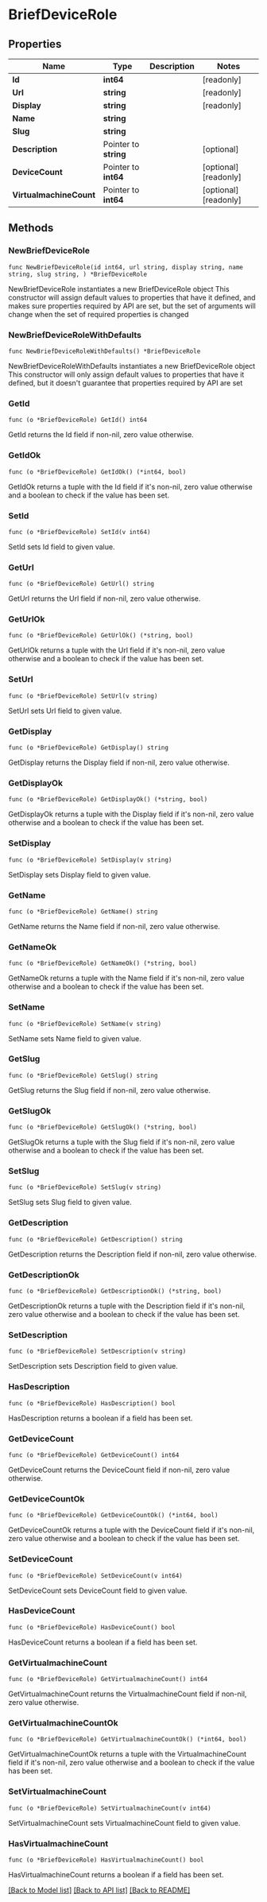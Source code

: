# BriefDeviceRole

## Properties

Name | Type | Description | Notes
------------ | ------------- | ------------- | -------------
**Id** | **int64** |  | [readonly] 
**Url** | **string** |  | [readonly] 
**Display** | **string** |  | [readonly] 
**Name** | **string** |  | 
**Slug** | **string** |  | 
**Description** | Pointer to **string** |  | [optional] 
**DeviceCount** | Pointer to **int64** |  | [optional] [readonly] 
**VirtualmachineCount** | Pointer to **int64** |  | [optional] [readonly] 

## Methods

### NewBriefDeviceRole

`func NewBriefDeviceRole(id int64, url string, display string, name string, slug string, ) *BriefDeviceRole`

NewBriefDeviceRole instantiates a new BriefDeviceRole object
This constructor will assign default values to properties that have it defined,
and makes sure properties required by API are set, but the set of arguments
will change when the set of required properties is changed

### NewBriefDeviceRoleWithDefaults

`func NewBriefDeviceRoleWithDefaults() *BriefDeviceRole`

NewBriefDeviceRoleWithDefaults instantiates a new BriefDeviceRole object
This constructor will only assign default values to properties that have it defined,
but it doesn't guarantee that properties required by API are set

### GetId

`func (o *BriefDeviceRole) GetId() int64`

GetId returns the Id field if non-nil, zero value otherwise.

### GetIdOk

`func (o *BriefDeviceRole) GetIdOk() (*int64, bool)`

GetIdOk returns a tuple with the Id field if it's non-nil, zero value otherwise
and a boolean to check if the value has been set.

### SetId

`func (o *BriefDeviceRole) SetId(v int64)`

SetId sets Id field to given value.


### GetUrl

`func (o *BriefDeviceRole) GetUrl() string`

GetUrl returns the Url field if non-nil, zero value otherwise.

### GetUrlOk

`func (o *BriefDeviceRole) GetUrlOk() (*string, bool)`

GetUrlOk returns a tuple with the Url field if it's non-nil, zero value otherwise
and a boolean to check if the value has been set.

### SetUrl

`func (o *BriefDeviceRole) SetUrl(v string)`

SetUrl sets Url field to given value.


### GetDisplay

`func (o *BriefDeviceRole) GetDisplay() string`

GetDisplay returns the Display field if non-nil, zero value otherwise.

### GetDisplayOk

`func (o *BriefDeviceRole) GetDisplayOk() (*string, bool)`

GetDisplayOk returns a tuple with the Display field if it's non-nil, zero value otherwise
and a boolean to check if the value has been set.

### SetDisplay

`func (o *BriefDeviceRole) SetDisplay(v string)`

SetDisplay sets Display field to given value.


### GetName

`func (o *BriefDeviceRole) GetName() string`

GetName returns the Name field if non-nil, zero value otherwise.

### GetNameOk

`func (o *BriefDeviceRole) GetNameOk() (*string, bool)`

GetNameOk returns a tuple with the Name field if it's non-nil, zero value otherwise
and a boolean to check if the value has been set.

### SetName

`func (o *BriefDeviceRole) SetName(v string)`

SetName sets Name field to given value.


### GetSlug

`func (o *BriefDeviceRole) GetSlug() string`

GetSlug returns the Slug field if non-nil, zero value otherwise.

### GetSlugOk

`func (o *BriefDeviceRole) GetSlugOk() (*string, bool)`

GetSlugOk returns a tuple with the Slug field if it's non-nil, zero value otherwise
and a boolean to check if the value has been set.

### SetSlug

`func (o *BriefDeviceRole) SetSlug(v string)`

SetSlug sets Slug field to given value.


### GetDescription

`func (o *BriefDeviceRole) GetDescription() string`

GetDescription returns the Description field if non-nil, zero value otherwise.

### GetDescriptionOk

`func (o *BriefDeviceRole) GetDescriptionOk() (*string, bool)`

GetDescriptionOk returns a tuple with the Description field if it's non-nil, zero value otherwise
and a boolean to check if the value has been set.

### SetDescription

`func (o *BriefDeviceRole) SetDescription(v string)`

SetDescription sets Description field to given value.

### HasDescription

`func (o *BriefDeviceRole) HasDescription() bool`

HasDescription returns a boolean if a field has been set.

### GetDeviceCount

`func (o *BriefDeviceRole) GetDeviceCount() int64`

GetDeviceCount returns the DeviceCount field if non-nil, zero value otherwise.

### GetDeviceCountOk

`func (o *BriefDeviceRole) GetDeviceCountOk() (*int64, bool)`

GetDeviceCountOk returns a tuple with the DeviceCount field if it's non-nil, zero value otherwise
and a boolean to check if the value has been set.

### SetDeviceCount

`func (o *BriefDeviceRole) SetDeviceCount(v int64)`

SetDeviceCount sets DeviceCount field to given value.

### HasDeviceCount

`func (o *BriefDeviceRole) HasDeviceCount() bool`

HasDeviceCount returns a boolean if a field has been set.

### GetVirtualmachineCount

`func (o *BriefDeviceRole) GetVirtualmachineCount() int64`

GetVirtualmachineCount returns the VirtualmachineCount field if non-nil, zero value otherwise.

### GetVirtualmachineCountOk

`func (o *BriefDeviceRole) GetVirtualmachineCountOk() (*int64, bool)`

GetVirtualmachineCountOk returns a tuple with the VirtualmachineCount field if it's non-nil, zero value otherwise
and a boolean to check if the value has been set.

### SetVirtualmachineCount

`func (o *BriefDeviceRole) SetVirtualmachineCount(v int64)`

SetVirtualmachineCount sets VirtualmachineCount field to given value.

### HasVirtualmachineCount

`func (o *BriefDeviceRole) HasVirtualmachineCount() bool`

HasVirtualmachineCount returns a boolean if a field has been set.


[[Back to Model list]](../README.md#documentation-for-models) [[Back to API list]](../README.md#documentation-for-api-endpoints) [[Back to README]](../README.md)


